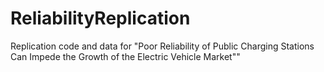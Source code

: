 # ReliabilityReplication
Replication code and data for "Poor Reliability of Public Charging Stations Can Impede the Growth of the Electric Vehicle Market""
